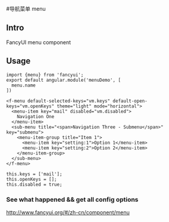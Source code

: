 #导航菜单 menu

## Intro

FancyUI menu component

## Usage

```
import {menu} from 'fancyui';
export default angular.module('menuDemo', [
  menu.name
])
```

```
<f-menu default-selected-keys="vm.keys" default-open-keys="vm.openKeys" theme="light" mode="horizontal">
  <menu-item key="mail" disabled="vm.disabled">
    Navigation One
  </menu-item>
  <sub-menu title="<span>Navigation Three - Submenu</span>" key="submenu">
    <menu-item-group title="Item 1">
      <menu-item key="setting:1">Option 1</menu-item>
      <menu-item key="setting:2">Option 2</menu-item>
    </menu-item-group>
  </sub-menu>
</f-menu>
```

```
this.keys = ['mail'];
this.openKeys = [];
this.disabled = true;
```

### See what happened && get all config options 

http://www.fancyui.org/#/zh-cn/component/menu
